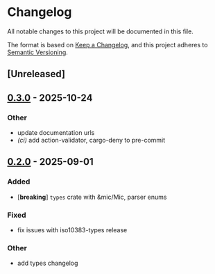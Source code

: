 # Changelog

All notable changes to this project will be documented in this file.

The format is based on [Keep a Changelog](https://keepachangelog.com/en/1.0.0/),
and this project adheres to [Semantic Versioning](https://semver.org/spec/v2.0.0.html).

## [Unreleased]

## [0.3.0](https://github.com/jcape/iso10383/compare/iso10383-types-v0.2.0...iso10383-types-v0.3.0) - 2025-10-24

### Other

- update documentation urls
- *(ci)* add action-validator, cargo-deny to pre-commit

## [0.2.0](https://github.com/jcape/iso10383/compare/iso10383-types-v0.1.2...iso10383-types-v0.2.0) - 2025-09-01

### Added

- [**breaking**] `types` crate with &mic/Mic, parser enums

### Fixed

- fix issues with iso10383-types release

### Other

- add types changelog
